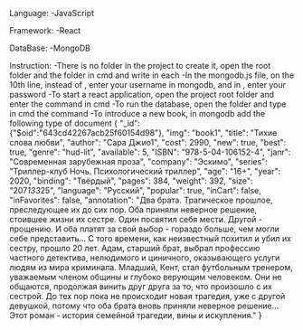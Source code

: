 Language:
 -JavaScript

Framework:
 -React

DataBase:
 -MongoDB

Instruction:
 -There is no <node modules> folder in the project to create it, open the root folder and the <backend> folder in cmd and write <npm init> in each
 -In the mongodb.js file, on the 10th line, instead of <User>, enter your username in mongodb, and in <password>, enter your password
 -To start a react application, open the project root folder and enter the command <npm start> in cmd
 -To run the database, open the <backend> folder and type in cmd the command <npm run dev>
 -To introduce a new book, in mongodb add the following type of document
  {
  "_id":{"$oid":"643cd42267acb25f60154d98"},
  "img": "book1",
  "title": "Тихие слова любви",
  "author": "Сара Джио1",
  "cost": 2990,
  "new": true,
  "best": true,
  "genre": "hud-lit",
  "available": 5,
  "ISBN": "978-5-04-106152-4",
  "janr": "Современная зарубежная проза",
  "company": "Эскимо",
  "series": "Триллер-клуб Ночь. Психологический триллер",
  "age": "16+",
  "year": 2020,
  "binding": "Твёрдый",
  "pages": 384,
  "weight": 392,
  "size": "207*133*25",
  "language": "Русский",
  "popular": true,
  "inCart": false,
  "inFavorites": false,
  "annotation": "Два брата. Трагическое прошлое, преследующее их до сих пор. Оба приняли неверное решение, стоившее жизни их сестре. Один посвятил себя мести. Другой - прощению. И оба платят за свой выбор - гораздо больше, чем могли себе представить… С того времени, как неизвестный похитил и убил их сестру, прошло 20 лет. Адам, старший брат, выбрал профессию частного детектива, нелюдимого и циничного, оказывающего услуги людям из мира криминала. Младший, Кент, стал футбольным тренером, уважаемым членом общины и глубоко верующим человеком. Они не общаются, продолжая винить друг друга за то, что произошло с их сестрой. До тех пор пока не происходит новая трагедия, уже с другой девушкой, потому что оба брата вновь приняли неверное решение… Этот роман - история семейной трагедии, вины и искупления."
  }
